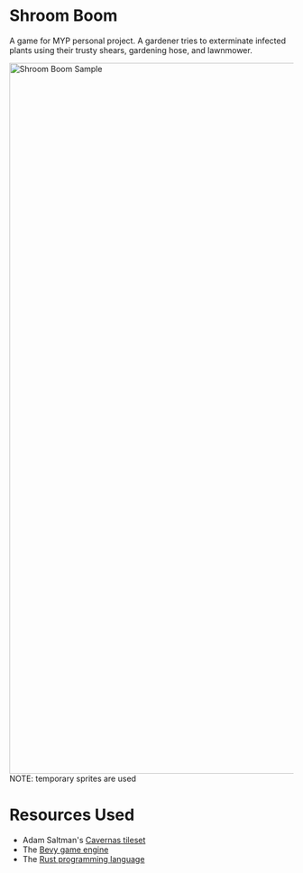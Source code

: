 # Shroom Boom
A game for MYP personal project. A gardener tries to exterminate infected plants using their trusty shears, gardening hose, and lawnmower.

<img width="1261" alt="Shroom Boom Sample" src="https://user-images.githubusercontent.com/73653713/211331709-9517816d-ee0a-402e-8804-86f6f95e2971.png">
NOTE: temporary sprites are used

# Resources Used
- Adam Saltman's [Cavernas tileset](https://adamatomic.itch.io/cavernas)
- The [Bevy game engine](https://www.bevyengine.org)
- The [Rust programming language](https://www.rust-lang.org)

